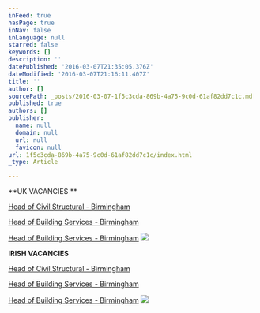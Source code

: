 ```yaml
---
inFeed: true
hasPage: true
inNav: false
inLanguage: null
starred: false
keywords: []
description: ''
datePublished: '2016-03-07T21:35:05.376Z'
dateModified: '2016-03-07T21:16:11.407Z'
title: ''
author: []
sourcePath: _posts/2016-03-07-1f5c3cda-869b-4a75-9c0d-61af82dd7c1c.md
published: true
authors: []
publisher:
  name: null
  domain: null
  url: null
  favicon: null
url: 1f5c3cda-869b-4a75-9c0d-61af82dd7c1c/index.html
_type: Article

---
```

**UK VACANCIES **

[Head of Civil Structural - Birmingham][0]

[Head of Building Services - Birmingham][0]

[Head of Building Services - Birmingham][0]
![](https://the-grid-user-content.s3-us-west-2.amazonaws.com/74b88fc3-aa55-4b62-b186-35b57ffb6af4.jpg)

**IRISH VACANCIES**

[Head of Civil Structural - Birmingham][0]

[Head of Building Services - Birmingham][0]

[Head of Building Services - Birmingham][0]
![](https://the-grid-user-content.s3-us-west-2.amazonaws.com/4bc51a99-063b-4865-9163-71e422a6edf8.jpg)

[0]: https://employers.indeed.com/m#jobs/view?id=38563f2bc7ee